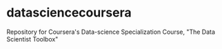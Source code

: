 datasciencecoursera
===================

Repository for Coursera's Data-science Specialization Course, "The Data Scientist Toolbox"
